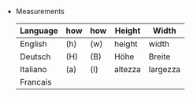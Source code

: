 * Measurements

  |Language|how|how|Height|Width|
  |--------|--------|--------|--------|--------|
  |English|(h)|(w)|height|width|
  |Deutsch|(H)|(B)|Höhe|Breite|
  |Italiano|(a)|(l)|altezza|largezza|
  |Francais|||||
